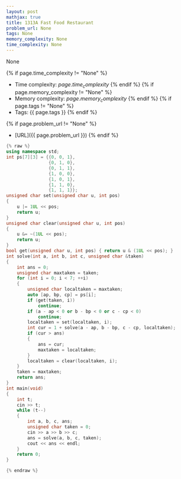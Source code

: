 ```yaml
---
layout: post
mathjax: true
title: 1313A Fast Food Restaurant
problem_url: None
tags: None
memory_complexity: None
time_complexity: None
---
```


None


{% if page.time_complexity != "None" %}
- Time complexity: ${{ page.time_complexity }}$
{% endif %}
{% if page.memory_complexity != "None" %}
- Memory complexity: ${{ page.memory_complexity }}$
{% endif %}
{% if page.tags != "None" %}
- Tags: {{ page.tags }}
{% endif %}

{% if page.problem_url != "None" %}
- [URL]({{ page.problem_url }})
{% endif %}

```cpp
{% raw %}
using namespace std;
int ps[7][3] = {{0, 0, 1},
                {0, 1, 0},
                {0, 1, 1},
                {1, 0, 0},
                {1, 0, 1},
                {1, 1, 0},
                {1, 1, 1}};
unsigned char set(unsigned char u, int pos)
{
    u |= 1UL << pos;
    return u;
}
unsigned char clear(unsigned char u, int pos)
{
    u &= ~(1UL << pos);
    return u;
}
bool get(unsigned char u, int pos) { return u & (1UL << pos); }
int solve(int a, int b, int c, unsigned char &taken)
{
    int ans = 0;
    unsigned char maxtaken = taken;
    for (int i = 0; i < 7; ++i)
    {
        unsigned char localtaken = maxtaken;
        auto [ap, bp, cp] = ps[i];
        if (get(taken, i))
            continue;
        if (a - ap < 0 or b - bp < 0 or c - cp < 0)
            continue;
        localtaken = set(localtaken, i);
        int cur = 1 + solve(a - ap, b - bp, c - cp, localtaken);
        if (cur > ans)
        {
            ans = cur;
            maxtaken = localtaken;
        }
        localtaken = clear(localtaken, i);
    }
    taken = maxtaken;
    return ans;
}
int main(void)
{
    int t;
    cin >> t;
    while (t--)
    {
        int a, b, c, ans;
        unsigned char taken = 0;
        cin >> a >> b >> c;
        ans = solve(a, b, c, taken);
        cout << ans << endl;
    }
    return 0;
}

{% endraw %}
```